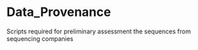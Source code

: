 # Data_Provenance
Scripts required for preliminary assessment the sequences from sequencing companies
